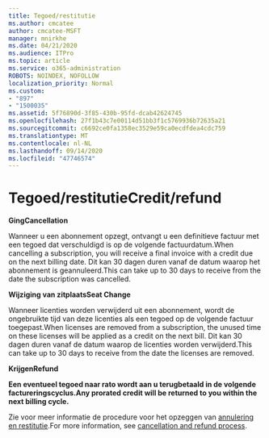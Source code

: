 ```yaml
---
title: Tegoed/restitutie
ms.author: cmcatee
author: cmcatee-MSFT
manager: mnirkhe
ms.date: 04/21/2020
ms.audience: ITPro
ms.topic: article
ms.service: o365-administration
ROBOTS: NOINDEX, NOFOLLOW
localization_priority: Normal
ms.custom:
- "897"
- "1500035"
ms.assetid: 5f76890d-3f85-430b-95fd-dcab42624745
ms.openlocfilehash: 27f1b43c7e00114d51bb3f1c5769936b72635a21
ms.sourcegitcommit: c6692ce0fa1358ec3529e59ca0ecdfdea4cdc759
ms.translationtype: MT
ms.contentlocale: nl-NL
ms.lasthandoff: 09/14/2020
ms.locfileid: "47746574"
---
```

# <a name="creditrefund"></a><span data-ttu-id="f7134-102">Tegoed/restitutie</span><span class="sxs-lookup"><span data-stu-id="f7134-102">Credit/refund</span></span>

<span data-ttu-id="f7134-103">**Ging**</span><span class="sxs-lookup"><span data-stu-id="f7134-103">**Cancellation**</span></span>
  
<span data-ttu-id="f7134-104">Wanneer u een abonnement opzegt, ontvangt u een definitieve factuur met een tegoed dat verschuldigd is op de volgende factuurdatum.</span><span class="sxs-lookup"><span data-stu-id="f7134-104">When cancelling a subscription, you will receive a final invoice with a credit due on the next billing date.</span></span> <span data-ttu-id="f7134-105">Dit kan 30 dagen duren vanaf de datum waarop het abonnement is geannuleerd.</span><span class="sxs-lookup"><span data-stu-id="f7134-105">This can take up to 30 days to receive from the date the subscription was cancelled.</span></span>
  
<span data-ttu-id="f7134-106">**Wijziging van zitplaats**</span><span class="sxs-lookup"><span data-stu-id="f7134-106">**Seat Change**</span></span>
  
<span data-ttu-id="f7134-107">Wanneer licenties worden verwijderd uit een abonnement, wordt de ongebruikte tijd van deze licenties als een tegoed op de volgende factuur toegepast.</span><span class="sxs-lookup"><span data-stu-id="f7134-107">When licenses are removed from a subscription, the unused time on these licenses will be applied as a credit on the next bill.</span></span> <span data-ttu-id="f7134-108">Dit kan 30 dagen duren vanaf de datum waarop de licenties worden verwijderd.</span><span class="sxs-lookup"><span data-stu-id="f7134-108">This can take up to 30 days to receive from the date the licenses are removed.</span></span>

<span data-ttu-id="f7134-109">**Krijgen**</span><span class="sxs-lookup"><span data-stu-id="f7134-109">**Refund**</span></span>

<span data-ttu-id="f7134-110">**Een eventueel tegoed naar rato wordt aan u terugbetaald in de volgende factureringscyclus.**</span><span class="sxs-lookup"><span data-stu-id="f7134-110">**Any prorated credit will be returned to you within the next billing cycle.**</span></span>

<span data-ttu-id="f7134-111">Zie voor meer informatie de procedure voor het opzeggen van [annulering en restitutie](https://docs.microsoft.com/microsoft-365/commerce/subscriptions/cancel-your-subscription?view=o365-worldwide).</span><span class="sxs-lookup"><span data-stu-id="f7134-111">For more information, see [cancellation and refund process](https://docs.microsoft.com/microsoft-365/commerce/subscriptions/cancel-your-subscription?view=o365-worldwide).</span></span> 
